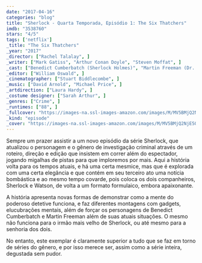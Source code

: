 ```yaml
---
date: "2017-04-16"
categories: "blog"
title: "Sherlock - Quarta Temporada, Episódio 1: The Six Thatchers"
imdb: "3538760"
stars: "4/5"
tags: ['netflix']
_title: "The Six Thatchers"
_year: "2017"
_director: ["Rachel Talalay", ]
_writer: ["Mark Gatiss", "Arthur Conan Doyle", "Steven Moffat", ]
_cast: ["Benedict Cumberbatch (Sherlock Holmes)", "Martin Freeman (Dr. John Watson)", "Una Stubbs (Mrs. Hudson)", "Rupert Graves (DI Lestrade)", "Mark Gatiss (Mycroft Holmes)", "Louise Brealey (Molly Hooper)", "Amanda Abbington (Mary Watson)", "Lindsay Duncan (Lady Smallwood)", "Simon Kunz (Sir Edwin)", ]
_editor: ["William Oswald", ]
_cinematographer: ["Stuart Biddlecombe", ]
_music: ["David Arnold", "Michael Price", ]
_artdirection: ["Laura Hardy", ]
_costume designer: ["Sarah Arthur", ]
_genres: ["Crime", ]
_runtimes: ["88", ]
_fullcover: "https://images-na.ssl-images-amazon.com/images/M/MV5BMjQ2NjE5ODM4MV5BMl5BanBnXkFtZTgwMjIwNTI5MDI@.jpg"
_kind: "episode"
_cover: "https://images-na.ssl-images-amazon.com/images/M/MV5BMjQ2NjE5ODM4MV5BMl5BanBnXkFtZTgwMjIwNTI5MDI@._V1._SX100_SY47_.jpg"
---
```

Sempre um prazer assistir a um novo episódio da série Sherlock, que atualizou o personagem e o gênero de investigação criminal através de um roteiro, direção e edição que insistem em correr além do espectador, jogando migalhas de pistas para que imploremos por mais. Aqui a história volta para os tempos atuais, e há uma certa mesmice, mas que é explorada com uma certa elegância e que contém em seu terceiro ato uma notícia bombástica e ao mesmo tempo covarde, pois coloca os dois companheiros, Sherlock e Watson, de volta a um formato formulaico, embora apaixonante.

A história apresenta novas formas de demonstrar como a mente do poderoso detetive funciona, e faz diferentes montagens com gadgets, elucubrações mentais, além de forçar os personagens de Benedict Cumberbatch e Martin Freeman além de suas atuais situações. O mesmo não funciona para o irmão mais velho de Sherlock, ou até mesmo para a senhoria dos dois.

No entanto, este exemplar é claramente superior a tudo que se faz em torno de séries do gênero, e por isso merece ser, assim como a série inteira, degustada sem pudor.
